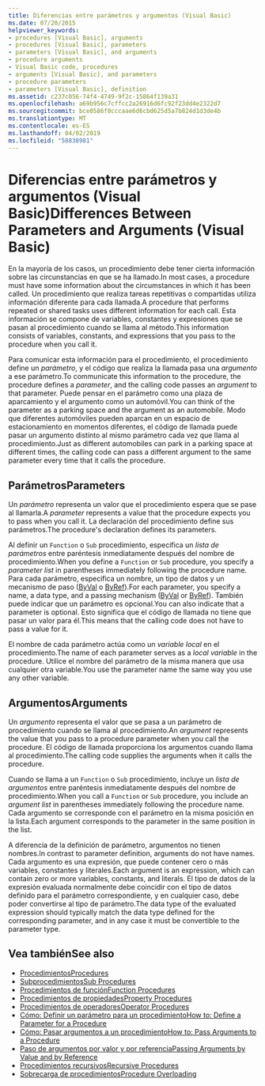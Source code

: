 ```yaml
---
title: Diferencias entre parámetros y argumentos (Visual Basic)
ms.date: 07/20/2015
helpviewer_keywords:
- procedures [Visual Basic], arguments
- procedures [Visual Basic], parameters
- parameters [Visual Basic], and arguments
- procedure arguments
- Visual Basic code, procedures
- arguments [Visual Basic], and parameters
- procedure parameters
- parameters [Visual Basic], definition
ms.assetid: c237c056-74f4-4749-9f2c-15864f139a31
ms.openlocfilehash: a69b956c7cffcc2a26916d6fc92f23dd4e2322d7
ms.sourcegitcommit: bce0586f0cccaae6d6cbd625d5a7b824d1d3de4b
ms.translationtype: MT
ms.contentlocale: es-ES
ms.lasthandoff: 04/02/2019
ms.locfileid: "58838981"
---
```

# <a name="differences-between-parameters-and-arguments-visual-basic"></a><span data-ttu-id="e94e2-102">Diferencias entre parámetros y argumentos (Visual Basic)</span><span class="sxs-lookup"><span data-stu-id="e94e2-102">Differences Between Parameters and Arguments (Visual Basic)</span></span>
<span data-ttu-id="e94e2-103">En la mayoría de los casos, un procedimiento debe tener cierta información sobre las circunstancias en que se ha llamado.</span><span class="sxs-lookup"><span data-stu-id="e94e2-103">In most cases, a procedure must have some information about the circumstances in which it has been called.</span></span> <span data-ttu-id="e94e2-104">Un procedimiento que realiza tareas repetitivas o compartidas utiliza información diferente para cada llamada.</span><span class="sxs-lookup"><span data-stu-id="e94e2-104">A procedure that performs repeated or shared tasks uses different information for each call.</span></span> <span data-ttu-id="e94e2-105">Esta información se compone de variables, constantes y expresiones que se pasan al procedimiento cuando se llama al método.</span><span class="sxs-lookup"><span data-stu-id="e94e2-105">This information consists of variables, constants, and expressions that you pass to the procedure when you call it.</span></span>  
  
 <span data-ttu-id="e94e2-106">Para comunicar esta información para el procedimiento, el procedimiento define un *parámetro*, y el código que realiza la llamada pasa una *argumento* a ese parámetro.</span><span class="sxs-lookup"><span data-stu-id="e94e2-106">To communicate this information to the procedure, the procedure defines a *parameter*, and the calling code passes an *argument* to that parameter.</span></span> <span data-ttu-id="e94e2-107">Puede pensar en el parámetro como una plaza de aparcamiento y el argumento como un automóvil.</span><span class="sxs-lookup"><span data-stu-id="e94e2-107">You can think of the parameter as a parking space and the argument as an automobile.</span></span> <span data-ttu-id="e94e2-108">Modo que diferentes automóviles pueden aparcan en un espacio de estacionamiento en momentos diferentes, el código de llamada puede pasar un argumento distinto al mismo parámetro cada vez que llama al procedimiento.</span><span class="sxs-lookup"><span data-stu-id="e94e2-108">Just as different automobiles can park in a parking space at different times, the calling code can pass a different argument to the same parameter every time that it calls the procedure.</span></span>  
  
## <a name="parameters"></a><span data-ttu-id="e94e2-109">Parámetros</span><span class="sxs-lookup"><span data-stu-id="e94e2-109">Parameters</span></span>  
 <span data-ttu-id="e94e2-110">Un *parámetro* representa un valor que el procedimiento espera que se pase al llamarla.</span><span class="sxs-lookup"><span data-stu-id="e94e2-110">A *parameter* represents a value that the procedure expects you to pass when you call it.</span></span> <span data-ttu-id="e94e2-111">La declaración del procedimiento define sus parámetros.</span><span class="sxs-lookup"><span data-stu-id="e94e2-111">The procedure's declaration defines its parameters.</span></span>  
  
 <span data-ttu-id="e94e2-112">Al definir un `Function` o `Sub` procedimiento, especifica un *lista de parámetros* entre paréntesis inmediatamente después del nombre de procedimiento.</span><span class="sxs-lookup"><span data-stu-id="e94e2-112">When you define a `Function` or `Sub` procedure, you specify a *parameter list* in parentheses immediately following the procedure name.</span></span> <span data-ttu-id="e94e2-113">Para cada parámetro, especifica un nombre, un tipo de datos y un mecanismo de paso ([ByVal](../../../../visual-basic/language-reference/modifiers/byval.md) o [ByRef](../../../../visual-basic/language-reference/modifiers/byref.md)).</span><span class="sxs-lookup"><span data-stu-id="e94e2-113">For each parameter, you specify a name, a data type, and a passing mechanism ([ByVal](../../../../visual-basic/language-reference/modifiers/byval.md) or [ByRef](../../../../visual-basic/language-reference/modifiers/byref.md)).</span></span> <span data-ttu-id="e94e2-114">También puede indicar que un parámetro es opcional.</span><span class="sxs-lookup"><span data-stu-id="e94e2-114">You can also indicate that a parameter is optional.</span></span> <span data-ttu-id="e94e2-115">Esto significa que el código de llamada no tiene que pasar un valor para él.</span><span class="sxs-lookup"><span data-stu-id="e94e2-115">This means that the calling code does not have to pass a value for it.</span></span>  
  
 <span data-ttu-id="e94e2-116">El nombre de cada parámetro actúa como un *variable local* en el procedimiento.</span><span class="sxs-lookup"><span data-stu-id="e94e2-116">The name of each parameter serves as a *local variable* in the procedure.</span></span> <span data-ttu-id="e94e2-117">Utilice el nombre del parámetro de la misma manera que usa cualquier otra variable.</span><span class="sxs-lookup"><span data-stu-id="e94e2-117">You use the parameter name the same way you use any other variable.</span></span>  
  
## <a name="arguments"></a><span data-ttu-id="e94e2-118">Argumentos</span><span class="sxs-lookup"><span data-stu-id="e94e2-118">Arguments</span></span>  
 <span data-ttu-id="e94e2-119">Un *argumento* representa el valor que se pasa a un parámetro de procedimiento cuando se llama al procedimiento.</span><span class="sxs-lookup"><span data-stu-id="e94e2-119">An *argument* represents the value that you pass to a procedure parameter when you call the procedure.</span></span> <span data-ttu-id="e94e2-120">El código de llamada proporciona los argumentos cuando llama al procedimiento.</span><span class="sxs-lookup"><span data-stu-id="e94e2-120">The calling code supplies the arguments when it calls the procedure.</span></span>  
  
 <span data-ttu-id="e94e2-121">Cuando se llama a un `Function` o `Sub` procedimiento, incluye un *lista de argumentos* entre paréntesis inmediatamente después del nombre de procedimiento.</span><span class="sxs-lookup"><span data-stu-id="e94e2-121">When you call a `Function` or `Sub` procedure, you include an *argument list* in parentheses immediately following the procedure name.</span></span> <span data-ttu-id="e94e2-122">Cada argumento se corresponde con el parámetro en la misma posición en la lista.</span><span class="sxs-lookup"><span data-stu-id="e94e2-122">Each argument corresponds to the parameter in the same position in the list.</span></span>  
  
 <span data-ttu-id="e94e2-123">A diferencia de la definición de parámetro, argumentos no tienen nombres.</span><span class="sxs-lookup"><span data-stu-id="e94e2-123">In contrast to parameter definition, arguments do not have names.</span></span> <span data-ttu-id="e94e2-124">Cada argumento es una expresión, que puede contener cero o más variables, constantes y literales.</span><span class="sxs-lookup"><span data-stu-id="e94e2-124">Each argument is an expression, which can contain zero or more variables, constants, and literals.</span></span> <span data-ttu-id="e94e2-125">El tipo de datos de la expresión evaluada normalmente debe coincidir con el tipo de datos definido para el parámetro correspondiente, y en cualquier caso, debe poder convertirse al tipo de parámetro.</span><span class="sxs-lookup"><span data-stu-id="e94e2-125">The data type of the evaluated expression should typically match the data type defined for the corresponding parameter, and in any case it must be convertible to the parameter type.</span></span>  
  
## <a name="see-also"></a><span data-ttu-id="e94e2-126">Vea también</span><span class="sxs-lookup"><span data-stu-id="e94e2-126">See also</span></span>

- [<span data-ttu-id="e94e2-127">Procedimientos</span><span class="sxs-lookup"><span data-stu-id="e94e2-127">Procedures</span></span>](./index.md)
- [<span data-ttu-id="e94e2-128">Subprocedimientos</span><span class="sxs-lookup"><span data-stu-id="e94e2-128">Sub Procedures</span></span>](./sub-procedures.md)
- [<span data-ttu-id="e94e2-129">Procedimientos de función</span><span class="sxs-lookup"><span data-stu-id="e94e2-129">Function Procedures</span></span>](./function-procedures.md)
- [<span data-ttu-id="e94e2-130">Procedimientos de propiedades</span><span class="sxs-lookup"><span data-stu-id="e94e2-130">Property Procedures</span></span>](./property-procedures.md)
- [<span data-ttu-id="e94e2-131">Procedimientos de operadores</span><span class="sxs-lookup"><span data-stu-id="e94e2-131">Operator Procedures</span></span>](./operator-procedures.md)
- [<span data-ttu-id="e94e2-132">Cómo: Definir un parámetro para un procedimiento</span><span class="sxs-lookup"><span data-stu-id="e94e2-132">How to: Define a Parameter for a Procedure</span></span>](./how-to-define-a-parameter-for-a-procedure.md)
- [<span data-ttu-id="e94e2-133">Cómo: Pasar argumentos a un procedimiento</span><span class="sxs-lookup"><span data-stu-id="e94e2-133">How to: Pass Arguments to a Procedure</span></span>](./how-to-pass-arguments-to-a-procedure.md)
- [<span data-ttu-id="e94e2-134">Paso de argumentos por valor y por referencia</span><span class="sxs-lookup"><span data-stu-id="e94e2-134">Passing Arguments by Value and by Reference</span></span>](./passing-arguments-by-value-and-by-reference.md)
- [<span data-ttu-id="e94e2-135">Procedimientos recursivos</span><span class="sxs-lookup"><span data-stu-id="e94e2-135">Recursive Procedures</span></span>](./recursive-procedures.md)
- [<span data-ttu-id="e94e2-136">Sobrecarga de procedimientos</span><span class="sxs-lookup"><span data-stu-id="e94e2-136">Procedure Overloading</span></span>](./procedure-overloading.md)
